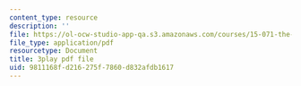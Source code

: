 ```yaml
---
content_type: resource
description: ''
file: https://ol-ocw-studio-app-qa.s3.amazonaws.com/courses/15-071-the-analytics-edge-spring-2017/9811168fd216275f7860d832afdb1617_xxjhXhhcg74.pdf
file_type: application/pdf
resourcetype: Document
title: 3play pdf file
uid: 9811168f-d216-275f-7860-d832afdb1617
---
```

